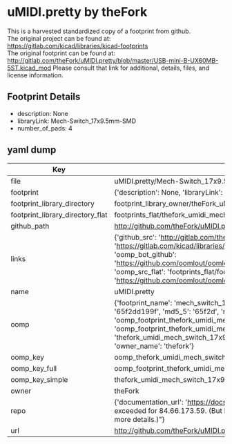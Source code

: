 # uMIDI.pretty by theFork  
This is a harvested standardized copy of a footprint from github.  
The original project can be found at:  
https://gitlab.com/kicad/libraries/kicad-footprints  
The original footprint can be found at:
http://gitlab.com/theFork/uMIDI.pretty/blob/master/USB-mini-B-UX60MB-5ST.kicad_mod
Please consult that link for additional, details, files, and license information.  
## Footprint Details
* description: None  
* libraryLink: Mech-Switch_17x9.5mm-SMD  
* number_of_pads: 4  
## yaml dump  
| Key | Value |  
| --- | --- |  
| file | uMIDI.pretty/Mech-Switch_17x9.5mm-SMD.kicad_mod |  
| footprint | {'description': None, 'libraryLink': 'Mech-Switch_17x9.5mm-SMD', 'number_of_pads': 4} |  
| footprint_library_directory | footprint_library_owner/theFork_uMIDI.pretty |  
| footprint_library_directory_flat | footprints_flat/thefork_umidi_mech_switch_17x9_5mm_smd/working |  
| github_path | http://github.com/theFork/uMIDI.pretty/blob/master/Mech-Switch_17x9.5mm-SMD.kicad_mod |  
| links | {'github_src': 'http://gitlab.com/theFork/uMIDI.pretty/blob/master/USB-mini-B-UX60MB-5ST.kicad_mod', 'github_src_repo': 'https://gitlab.com/kicad/libraries/kicad-footprints', 'oomp_bot': 'footprints/thefork_umidi_mech_switch_17x9_5mm_smd/working', 'oomp_bot_github': 'https://github.com/oomlout/oomlout_oomp_footprint_bot/tree/main/footprints/thefork_umidi_mech_switch_17x9_5mm_smd/working', 'oomp_src_flat': 'footprints_flat/footprints_flat/thefork_umidi_mech_switch_17x9_5mm_smd/working', 'oomp_src_flat_github': 'https://github.com/oomlout/oomlout_oomp_footprint_src/tree/main/footprints_flat/thefork_umidi_mech_switch_17x9_5mm_smd/working'} |  
| name | uMIDI.pretty |  
| oomp | {'footprint_name': 'mech_switch_17x9_5mm_smd', 'library_name': 'umidi', 'md5': '65f2dd199f20c0076e695d932e378625', 'md5_10': '65f2dd199f', 'md5_5': '65f2d', 'md5_6': '65f2dd', 'oomp_key': 'oomp_thefork_umidi_mech_switch_17x9_5mm_smd', 'oomp_key_extra': 'oomp_footprint_thefork_umidi_mech_switch_17x9_5mm_smd', 'oomp_key_full': 'oomp_footprint_thefork_umidi_mech_switch_17x9_5mm_smd_65f2dd', 'oomp_key_simple': 'thefork_umidi_mech_switch_17x9_5mm_smd', 'original_filename': 'uMIDI.pretty/Mech-Switch_17x9.5mm-SMD.kicad_mod', 'owner_name': 'thefork'} |  
| oomp_key | oomp_thefork_umidi_mech_switch_17x9_5mm_smd |  
| oomp_key_full | oomp_footprint_thefork_umidi_mech_switch_17x9_5mm_smd |  
| oomp_key_simple | thefork_umidi_mech_switch_17x9_5mm_smd |  
| owner | theFork |  
| repo | {'documentation_url': 'https://docs.github.com/rest/overview/resources-in-the-rest-api#rate-limiting', 'message': "API rate limit exceeded for 84.66.173.59. (But here's the good news: Authenticated requests get a higher rate limit. Check out the documentation for more details.)"} |  
| url | http://github.com/theFork/uMIDI.pretty |  

